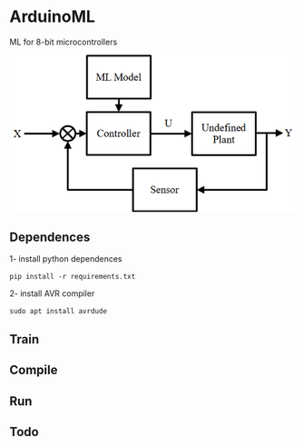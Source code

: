 # ArduinoML

ML for 8-bit microcontrollers

<p align="left">             
  <img src="https://github.com/FathiMahdi/ArduinoML/blob/main/Docs/diagram.png">
</p>

## Dependences

1- install python dependences

```shell
pip install -r requirements.txt
```

2- install AVR compiler

```shell
sudo apt install avrdude
```

## Train

## Compile

## Run

## Todo
